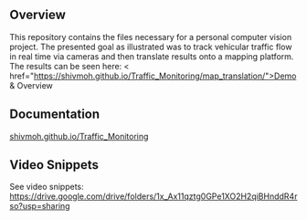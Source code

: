 ## Overview
This repository contains the files necessary for a personal computer vision project. The presented goal as illustrated
was to track vehicular traffic flow in real time via cameras and then translate results onto a mapping platform. The results can be seen
here: < href="https://shivmoh.github.io/Traffic_Monitoring/map_translation/">Demo & Overview <a/>

## Documentation 
<a href=shivmoh.github.io/Traffic_Monitoring/>shivmoh.github.io/Traffic_Monitoring<a/>

## Video Snippets
See video snippets: https://drive.google.com/drive/folders/1x_Ax11qztg0GPe1XO2H2qiBHnddR4rso?usp=sharing
